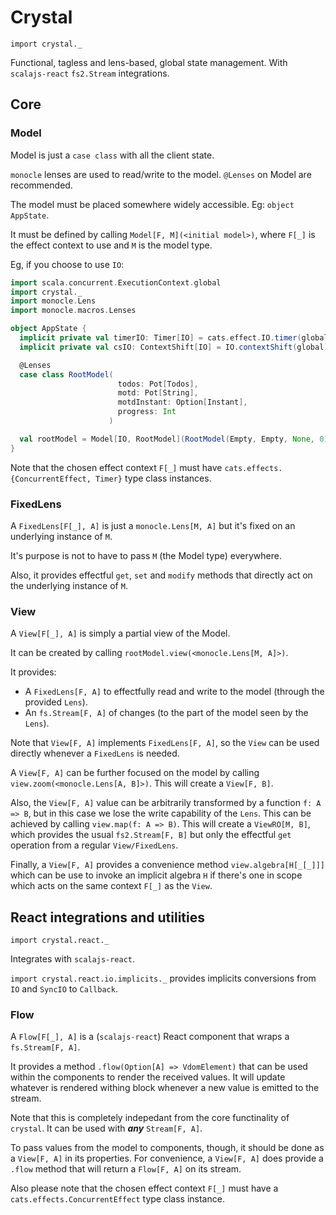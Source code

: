 # Crystal

`import crystal._`

Functional, tagless and lens-based, global state management. With `scalajs-react` `fs2.Stream` integrations.

## Core

### Model

Model is just a `case class` with all the client state.

`monocle` lenses are used to read/write to the model. `@Lenses` on Model are recommended.

The model must be placed somewhere widely accessible. Eg: `object AppState`.

It must be defined by calling `Model[F, M](<initial model>)`, where `F[_]` is the effect context to use and `M` is the model type.

Eg, if you choose to use `IO`:
```scala
import scala.concurrent.ExecutionContext.global
import crystal._
import monocle.Lens
import monocle.macros.Lenses

object AppState {
  implicit private val timerIO: Timer[IO] = cats.effect.IO.timer(global)
  implicit private val csIO: ContextShift[IO] = IO.contextShift(global)

  @Lenses
  case class RootModel(
                        todos: Pot[Todos],
                        motd: Pot[String],
                        motdInstant: Option[Instant],
                        progress: Int
                      )

  val rootModel = Model[IO, RootModel](RootModel(Empty, Empty, None, 0))
}
``` 

Note that the chosen effect context `F[_]` must have `cats.effects.{ConcurrentEffect, Timer}` type class instances.

### FixedLens

A `FixedLens[F[_], A]` is just a `monocle.Lens[M, A]` but it's fixed on an underlying instance of `M`.

It's purpose is not to have to pass `M` (the Model type) everywhere.

Also, it provides effectful `get`, `set` and `modify` methods that directly act on the underlying instance of `M`.

### View

A `View[F[_], A]` is simply a partial view of the Model.

It can be created by calling `rootModel.view(<monocle.Lens[M, A]>)`.

It provides:
* A `FixedLens[F, A]` to effectfully read and write to the model (through the provided `Lens`).
* An `fs.Stream[F, A]` of changes (to the part of the model seen by the `Lens`).

Note that `View[F, A]` implements `FixedLens[F, A]`, so the `View` can be used directly whenever a `FixedLens` is needed.

A `View[F, A]` can be further focused on the model by calling `view.zoom(<monocle.Lens[A, B]>)`. This will create a `View[F, B]`.

Also, the `View[F, A]` value can be arbitrarily transformed by a function `f: A => B`, but in this case we lose the write capability of the `Lens`. This can be achieved by calling `view.map(f: A => B)`. This will create a `ViewRO[M, B]`, which provides the usual `fs2.Stream[F, B]` but only the effectful `get` operation from a regular `View/FixedLens`. 

Finally, a `View[F, A]` provides a convenience method `view.algebra[H[_[_]]]` which can be use to invoke an implicit algebra `H` if there's one in scope which acts on the same context `F[_]` as the `View`.

## React integrations and utilities

`import crystal.react._`

Integrates with `scalajs-react`.

`import crystal.react.io.implicits._` provides implicits conversions from `IO` and `SyncIO` to `Callback`.

### Flow

A `Flow[F[_], A]` is a (`scalajs-react`) React component that wraps a `fs.Stream[F, A]`.

It provides a method `.flow(Option[A] => VdomElement)` that can be used within the components to render the received values. It will update whatever is rendered withing block whenever a new value is emitted to the stream.

Note that this is completely indepedant from the core functinality of `crystal`. It can be used with ***any*** `Stream[F, A]`. 

To pass values from the model to components, though, it should be done as a `View[F, A]` in its properties. For convenience, a `View[F, A]` does provide a `.flow` method that will return a `Flow[F, A]` on its stream.

Also please note that the chosen effect context `F[_]` must have a `cats.effects.ConcurrentEffect` type class instance.